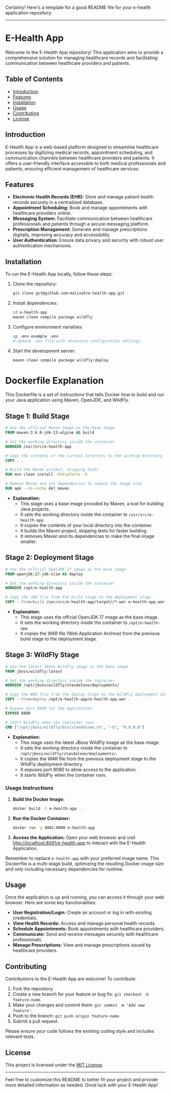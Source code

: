 Certainly! Here's a template for a good README file for your e-health application repository:

---

# E-Health App

Welcome to the E-Health App repository! This application aims to provide a comprehensive solution for managing healthcare records and facilitating communication between healthcare providers and patients.

## Table of Contents

-   [Introduction](#introduction)
-   [Features](#features)
-   [Installation](#installation)
-   [Usage](#usage)
-   [Contributing](#contributing)
-   [License](#license)

## Introduction

E-Health App is a web-based platform designed to streamline healthcare processes by digitizing medical records, appointment scheduling, and communication channels between healthcare providers and patients. It offers a user-friendly interface accessible to both medical professionals and patients, ensuring efficient management of healthcare services.

## Features

-   **Electronic Health Records (EHR):** Store and manage patient health records securely in a centralized database.
-   **Appointment Scheduling:** Book and manage appointments with healthcare providers online.
-   **Messaging System:** Facilitate communication between healthcare professionals and patients through a secure messaging platform.
-   **Prescription Management:** Generate and manage prescriptions digitally, improving accuracy and accessibility.
-   **User Authentication:** Ensure data privacy and security with robust user authentication mechanisms.

## Installation

To run the E-Health App locally, follow these steps:

1. Clone the repository:
    ```bash
    git clone git@github.com:malise5/e-health-app.git
    ```
2. Install dependencies:
    ```bash
    cd e-health-app
    maven clean compile package wildfly
    ```
3. Configure environment variables:
    ```bash
    cp .env.example .env
    # Update .env file with necessary configuration settings
    ```
4. Start the development server:
    ```bash
    maven clean compile package wildfly:deploy
    ```

# Dockerfile Explanation

This Dockerfile is a set of instructions that tells Docker how to build and run your Java application using Maven, OpenJDK, and WildFly.

## **Stage 1: Build Stage**

```dockerfile
# Use the official Maven image as the base image
FROM maven:3.6.0-jdk-13-alpine AS build

# Set the working directory inside the container
WORKDIR /usr/src/e-health-app

# Copy the contents of the current directory to the working directory
COPY . .

# Build the Maven project, skipping tests
RUN mvn clean install -DskipTests -X

# Remove Maven and its dependencies to reduce the image size
RUN apk --no-cache del maven
```

-   **Explanation:**
    -   This stage uses a base image provided by Maven, a tool for building Java projects.
    -   It sets the working directory inside the container to `/usr/src/e-health-app`.
    -   It copies the contents of your local directory into the container.
    -   It builds the Maven project, skipping tests for faster building.
    -   It removes Maven and its dependencies to make the final image smaller.

## **Stage 2: Deployment Stage**

```dockerfile
# Use the official OpenJDK 17 image as the base image
FROM openjdk:17-jdk-slim AS deploy

# Set the working directory inside the container
WORKDIR /opt/e-health-app

# Copy the JAR file from the build stage to the deployment stage
COPY --from=build /usr/src/e-health-app/target//*.war e-health-app.war
```

-   **Explanation:**
    -   This stage uses the official OpenJDK 17 image as the base image.
    -   It sets the working directory inside the container to `/opt/e-health-app`.
    -   It copies the WAR file (Web Application Archive) from the previous build stage to the deployment stage.

## **Stage 3: WildFly Stage**

```dockerfile
# Use the latest JBoss WildFly image as the base image
FROM jboss/wildfly:latest

# Set the working directory inside the container
WORKDIR /opt/jboss/wildfly/standalone/deployments/

# Copy the WAR file from the deploy stage to the WildFly deployment directory
COPY --from=deploy /opt/e-health-app/e-health-app.war .

# Expose port 8080 for the application
EXPOSE 8080

# Start WildFly when the container runs
CMD ["/opt/jboss/wildfly/bin/standalone.sh", "-b", "0.0.0.0"]
```

-   **Explanation:**
    -   This stage uses the latest JBoss WildFly image as the base image.
    -   It sets the working directory inside the container to `/opt/jboss/wildfly/standalone/deployments/`.
    -   It copies the WAR file from the previous deployment stage to the WildFly deployment directory.
    -   It exposes port 8080 to allow access to the application.
    -   It starts WildFly when the container runs.

### Usage Instructions

1. **Build the Docker Image:**

    ```bash
    docker build -t e-health-app .
    ```

2. **Run the Docker Container:**

    ```bash
    docker run -p 8081:8080 e-health-app
    ```

3. **Access the Application:**
   Open your web browser and visit [http://localhost:8081/e-health-app](http://localhost:8081/e-health-app) to interact with the E-Health Application.

Remember to replace `e-health-app` with your preferred image name. This Dockerfile is a multi-stage build, optimizing the resulting Docker image size and only including necessary dependencies for runtime.

## Usage

Once the application is up and running, you can access it through your web browser. Here are some key functionalities:

-   **User Registration/Login:** Create an account or log in with existing credentials.
-   **View Health Records:** Access and manage personal health records.
-   **Schedule Appointments:** Book appointments with healthcare providers.
-   **Communicate:** Send and receive messages securely with healthcare professionals.
-   **Manage Prescriptions:** View and manage prescriptions issued by healthcare providers.

## Contributing

Contributions to the E-Health App are welcome! To contribute:

1. Fork the repository.
2. Create a new branch for your feature or bug fix: `git checkout -b feature-name`.
3. Make your changes and commit them: `git commit -m 'Add new feature'`.
4. Push to the branch: `git push origin feature-name`.
5. Submit a pull request.

Please ensure your code follows the existing coding style and includes relevant tests.

## License

This project is licensed under the [MIT License](LICENSE).

---

Feel free to customize this README to better fit your project and provide more detailed information as needed. Good luck with your E-Health App!
